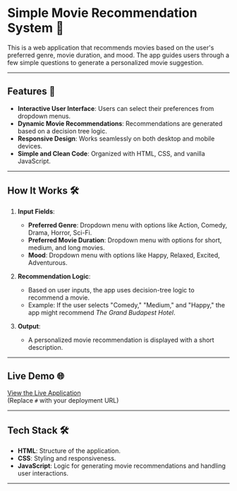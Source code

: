 # Simple Movie Recommendation System 🎥

This is a web application that recommends movies based on the user's preferred genre, movie duration, and mood. The app guides users through a few simple questions to generate a personalized movie suggestion.

---

## Features 🚀

- **Interactive User Interface**: Users can select their preferences from dropdown menus.
- **Dynamic Movie Recommendations**: Recommendations are generated based on a decision tree logic.
- **Responsive Design**: Works seamlessly on both desktop and mobile devices.
- **Simple and Clean Code**: Organized with HTML, CSS, and vanilla JavaScript.

---

## How It Works 🛠️

1. **Input Fields**:
   - **Preferred Genre**: Dropdown menu with options like Action, Comedy, Drama, Horror, Sci-Fi.
   - **Preferred Movie Duration**: Dropdown menu with options for short, medium, and long movies.
   - **Mood**: Dropdown menu with options like Happy, Relaxed, Excited, Adventurous.

2. **Recommendation Logic**:
   - Based on user inputs, the app uses decision-tree logic to recommend a movie.
   - Example: If the user selects "Comedy," "Medium," and "Happy," the app might recommend *The Grand Budapest Hotel*.

3. **Output**:
   - A personalized movie recommendation is displayed with a short description.

---

## Live Demo 🌐

[View the Live Application](#)  
(Replace `#` with your deployment URL)

---

## Tech Stack 🛠️

- **HTML**: Structure of the application.
- **CSS**: Styling and responsiveness.
- **JavaScript**: Logic for generating movie recommendations and handling user interactions.

---


